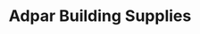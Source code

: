---
title: "Adpar Building Supplies"
url: /castell-newydd-emlyn-newcastle-emlyn/adpar-building-supplies/
shop: Baustoffe
---
